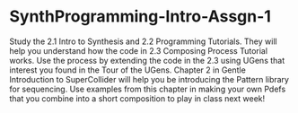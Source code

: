 # SynthProgramming-Intro-Assgn-1

Study the 2.1 Intro to Synthesis and 2.2 Programming Tutorials.  They will help
you understand how the code in 2.3 Composing Process Tutorial works.  Use the
process by extending the code in the 2.3 using UGens that interest you found
in the Tour of the UGens.  Chapter 2 in Gentle Introduction to SuperCollider will
help you be introducing the Pattern library for sequencing.  Use examples from
this chapter in making your own Pdefs that you combine into a short composition to
play in class next week!
